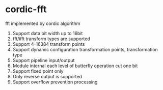 # cordic-fft
fft implemented by cordic algorithm
1) Support data bit width up to 16bit
2) fft/ifft transform types are supported
3) Support 4-16384 transform points
4) Support dynamic configuration transformation points,
transformation type
5) Support pipeline input/output
6) Module internal each level of butterfly operation cut one bit
7) Support fixed point only
8) Only reverse output is supported
9) Support overflow prevention processing
